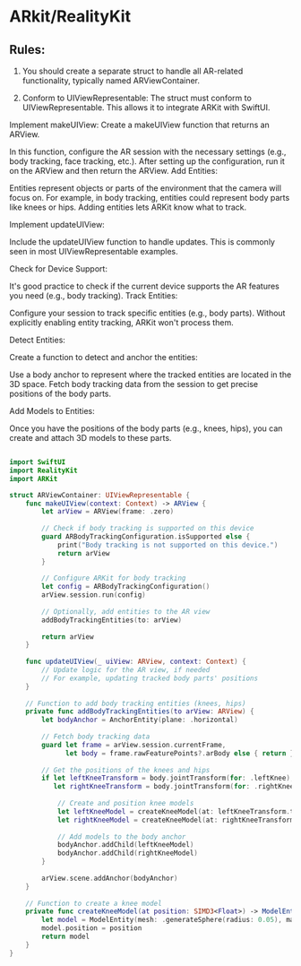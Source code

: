 # ARkit/RealityKit


## Rules:

1. You should create a separate struct to handle all AR-related functionality, typically named ARViewContainer.

2. Conform to UIViewRepresentable:
The struct must conform to UIViewRepresentable. This allows it to integrate ARKit with SwiftUI.

Implement makeUIView:
Create a makeUIView function that returns an ARView.

In this function, configure the AR session with the necessary settings (e.g., body tracking, face tracking, etc.).
After setting up the configuration, run it on the ARView and then return the ARView.
Add Entities:

Entities represent objects or parts of the environment that the camera will focus on. For example, in body tracking, entities could represent body parts like knees or hips.
Adding entities lets ARKit know what to track.

Implement updateUIView:

Include the updateUIView function to handle updates. This is commonly seen in most UIViewRepresentable examples.

Check for Device Support:

It's good practice to check if the current device supports the AR features you need (e.g., body tracking).
Track Entities:

Configure your session to track specific entities (e.g., body parts). Without explicitly enabling entity tracking, ARKit won't process them.

Detect Entities:

Create a function to detect and anchor the entities:

Use a body anchor to represent where the tracked entities are located in the 3D space.
Fetch body tracking data from the session to get precise positions of the body parts.

Add Models to Entities:

Once you have the positions of the body parts (e.g., knees, hips), you can create and attach 3D models to these parts.


```swift

import SwiftUI
import RealityKit
import ARKit

struct ARViewContainer: UIViewRepresentable {
    func makeUIView(context: Context) -> ARView {
        let arView = ARView(frame: .zero)
        
        // Check if body tracking is supported on this device
        guard ARBodyTrackingConfiguration.isSupported else {
            print("Body tracking is not supported on this device.")
            return arView
        }
        
        // Configure ARKit for body tracking
        let config = ARBodyTrackingConfiguration()
        arView.session.run(config)
        
        // Optionally, add entities to the AR view
        addBodyTrackingEntities(to: arView)
        
        return arView
    }
    
    func updateUIView(_ uiView: ARView, context: Context) {
        // Update logic for the AR view, if needed
        // For example, updating tracked body parts' positions
    }
    
    // Function to add body tracking entities (knees, hips)
    private func addBodyTrackingEntities(to arView: ARView) {
        let bodyAnchor = AnchorEntity(plane: .horizontal)
        
        // Fetch body tracking data
        guard let frame = arView.session.currentFrame,
              let body = frame.rawFeaturePoints?.arBody else { return }
        
        // Get the positions of the knees and hips
        if let leftKneeTransform = body.jointTransform(for: .leftKnee),
           let rightKneeTransform = body.jointTransform(for: .rightKnee) {
            
            // Create and position knee models
            let leftKneeModel = createKneeModel(at: leftKneeTransform.translation)
            let rightKneeModel = createKneeModel(at: rightKneeTransform.translation)
            
            // Add models to the body anchor
            bodyAnchor.addChild(leftKneeModel)
            bodyAnchor.addChild(rightKneeModel)
        }
        
        arView.scene.addAnchor(bodyAnchor)
    }
    
    // Function to create a knee model
    private func createKneeModel(at position: SIMD3<Float>) -> ModelEntity {
        let model = ModelEntity(mesh: .generateSphere(radius: 0.05), materials: [SimpleMaterial(color: .red, isMetallic: false)])
        model.position = position
        return model
    }
}
